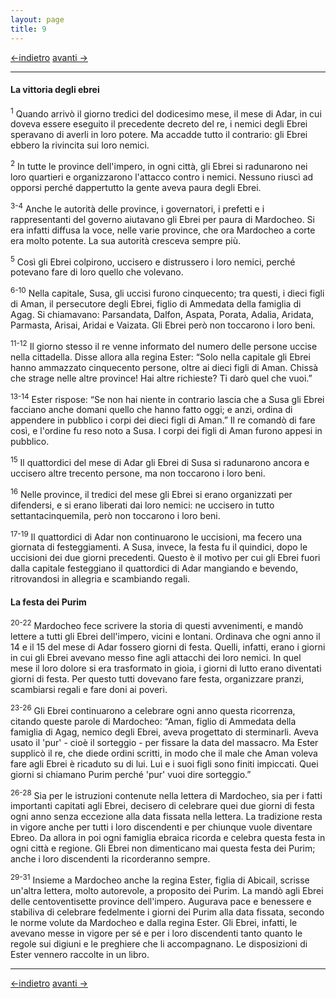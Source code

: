 ```yaml
---
layout: page
title: 9
---
```

[<-indietro](est08.html) [avanti ->](est10.html)

--------------------------------
#### La vittoria degli ebrei

<sup>1</sup> Quando arrivò il giorno tredici del dodicesimo mese, il
mese di Adar, in cui doveva essere eseguito il precedente decreto del
re, i nemici degli Ebrei speravano di averli in loro potere. Ma accadde
tutto il contrario: gli Ebrei ebbero la rivincita sui loro nemici.

<sup>2</sup> In tutte le province dell'impero, in ogni città, gli Ebrei
si radunarono nei loro quartieri e organizzarono l'attacco contro i
nemici. Nessuno riuscì ad opporsi perché dappertutto la gente aveva
paura degli Ebrei.

<sup>3-4</sup> Anche le autorità delle province, i governatori, i
prefetti e i rappresentanti del governo aiutavano gli Ebrei per paura di
Mardocheo. Si era infatti diffusa la voce, nelle varie province, che ora
Mardocheo a corte era molto potente. La sua autorità cresceva sempre
più.

<sup>5</sup> Così gli Ebrei colpirono, uccisero e distrussero i loro
nemici, perché potevano fare di loro quello che volevano.

<sup>6-10</sup> Nella capitale, Susa, gli uccisi furono cinquecento; tra
questi, i dieci figli di Aman, il persecutore degli Ebrei, figlio di
Ammedata della famiglia di Agag. Si chiamavano: Parsandata, Dalfon,
Aspata, Porata, Adalia, Aridata, Parmasta, Arisai, Aridai e Vaizata. Gli
Ebrei però non toccarono i loro beni.

<sup>11-12</sup> Il giorno stesso il re venne informato del numero delle
persone uccise nella cittadella. Disse allora alla regina Ester: “Solo
nella capitale gli Ebrei hanno ammazzato cinquecento persone, oltre ai
dieci figli di Aman. Chissà che strage nelle altre province! Hai altre
richieste? Ti darò quel che vuoi.”

<sup>13-14</sup> Ester rispose: “Se non hai niente in contrario lascia
che a Susa gli Ebrei facciano anche domani quello che hanno fatto oggi;
e anzi, ordina di appendere in pubblico i corpi dei dieci figli di
Aman.” Il re comandò di fare così, e l'ordine fu reso noto a Susa. I
corpi dei figli di Aman furono appesi in pubblico.

<sup>15</sup> Il quattordici del mese di Adar gli Ebrei di Susa si
radunarono ancora e uccisero altre trecento persone, ma non toccarono i
loro beni.

<sup>16</sup> Nelle province, il tredici del mese gli Ebrei si erano
organizzati per difendersi, e si erano liberati dai loro nemici: ne
uccisero in tutto settantacinquemila, però non toccarono i loro beni.

<sup>17-19</sup> Il quattordici di Adar non continuarono le uccisioni,
ma fecero una giornata di festeggiamenti. A Susa, invece, la festa fu il
quindici, dopo le uccisioni dei due giorni precedenti. Questo è il
motivo per cui gli Ebrei fuori dalla capitale festeggiano il quattordici
di Adar mangiando e bevendo, ritrovandosi in allegria e scambiando
regali.

#### La festa dei Purim

<sup>20-22</sup> Mardocheo fece scrivere la storia di questi
avvenimenti, e mandò lettere a tutti gli Ebrei dell'impero, vicini e
lontani. Ordinava che ogni anno il 14 e il 15 del mese di Adar fossero
giorni di festa. Quelli, infatti, erano i giorni in cui gli Ebrei
avevano messo fine agli attacchi dei loro nemici. In quel mese il loro
dolore si era trasformato in gioia, i giorni di lutto erano diventati
giorni di festa. Per questo tutti dovevano fare festa, organizzare
pranzi, scambiarsi regali e fare doni ai poveri.

<sup>23-26</sup> Gli Ebrei continuarono a celebrare ogni anno questa
ricorrenza, citando queste parole di Mardocheo: “Aman, figlio di
Ammedata della famiglia di Agag, nemico degli Ebrei, aveva progettato di
sterminarli. Aveva usato il 'pur' - cioè il sorteggio - per fissare la
data del massacro. Ma Ester supplicò il re, che diede ordini scritti, in
modo che il male che Aman voleva fare agli Ebrei è ricaduto su di lui.
Lui e i suoi figli sono finiti impiccati. Quei giorni si chiamano Purim
perché 'pur' vuoi dire sorteggio.”

<sup>26-28</sup> Sia per le istruzioni contenute nella lettera di
Mardocheo, sia per i fatti importanti capitati agli Ebrei, decisero di
celebrare quei due giorni di festa ogni anno senza eccezione alla data
fissata nella lettera. La tradizione resta in vigore anche per tutti i
loro discendenti e per chiunque vuole diventare Ebreo. Da allora in poi
ogni famiglia ebraica ricorda e celebra questa festa in ogni città e
regione. Gli Ebrei non dimenticano mai questa festa dei Purim; anche i
loro discendenti la ricorderanno sempre.

<sup>29-31</sup> Insieme a Mardocheo anche la regina Ester, figlia di
Abicail, scrisse un'altra lettera, molto autorevole, a proposito dei
Purim. La mandò agli Ebrei delle centoventisette province dell'impero.
Augurava pace e benessere e stabiliva di celebrare fedelmente i giorni
dei Purim alla data fissata, secondo le norme volute da Mardocheo e
dalla regina Ester. Gli Ebrei, infatti, le avevano messe in vigore per
sé e per i loro discendenti tanto quanto le regole sui digiuni e le
preghiere che li accompagnano. Le disposizioni di Ester vennero raccolte
in un libro.

---------------------------------------
[<-indietro](est08.html) [avanti ->](est10.html)
